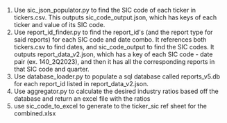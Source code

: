 1) Use sic_json_populator.py to find the SIC code of each ticker in tickers.csv. This outputs sic_code_output.json, which has keys of each ticker and value of its SIC code.
2) Use report_id_finder.py to find the report_id's (and the report type for said reports) for each SIC code and date combo. It references both tickers.csv to find dates, and sic_code_output to find the SIC codes. It outputs report_data_v2.json, which has a key of each SIC code - date pair (ex. 140_2Q2023), and then it has all the corresponding reports in that SIC code and quarter.
3) Use database_loader.py to populate a sql database called reports_v5.db for each report_id listed in report_data_v2.json.
4) Use aggregator.py to calculate the desired industry ratios based off the database and return an excel file with the ratios
5) use sic_code_to_excel to generate to the ticker_sic ref sheet for the combined.xlsx
